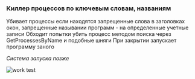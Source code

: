 ### Киллер процессов по ключевым словам, названиям

Убивает процессы если находятся запрещенные слова в заголовках окон,
запрещенные назывании программ - на определенные учетные записи
Обходит попытки убить процесс методом поиска через GetProcessesByName и подобные шняги
При закрытии запускает программу заного

*Система запуска позже*


![work test](https://github.com/user-attachments/assets/e66a2683-590d-48f6-88a6-2f9adbc28a0e)
